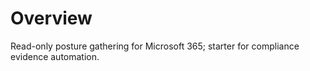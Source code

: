 # Overview

Read-only posture gathering for Microsoft 365; starter for compliance evidence automation.
